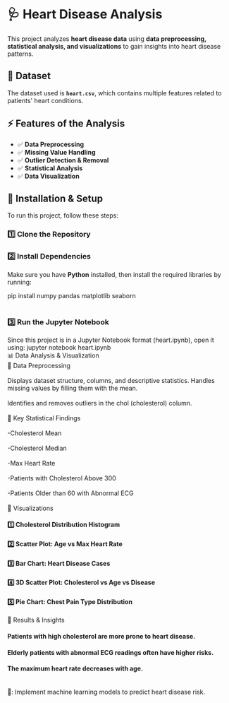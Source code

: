  # 🩺 **Heart Disease Analysis**  

This project analyzes **heart disease data** using **data preprocessing, statistical analysis, and visualizations** to gain insights into heart disease patterns.

## 📂 **Dataset**
The dataset used is **`heart.csv`**, which contains multiple features related to patients' heart conditions.

## ⚡ **Features of the Analysis**
- ✅ **Data Preprocessing**
- ✅ **Missing Value Handling**
- ✅ **Outlier Detection & Removal**
- ✅ **Statistical Analysis**
- ✅ **Data Visualization**

## 🔧 **Installation & Setup**  
To run this project, follow these steps:

### **1️⃣ Clone the Repository**  


### **2️⃣ Install Dependencies**  
Make sure you have **Python** installed, then install the required libraries by running:  


pip install numpy pandas matplotlib seaborn 
<br>
<br>
### **3️⃣ Run the Jupyter Notebook**
Since this project is in a Jupyter Notebook format (heart.ipynb), open it using:
jupyter notebook heart.ipynb <br>
📊 Data Analysis & Visualization <br>
📌 Data Preprocessing <br>
<br>
Displays dataset structure, columns, and descriptive statistics.
Handles missing values by filling them with the mean. <br>
<br>
Identifies and removes outliers in the chol (cholesterol) column. <br>
<br>
📌 Key Statistical Findings <br>
<br>
-Cholesterol Mean  <br>
<br>
-Cholesterol Median  <br>
<br>
-Max Heart Rate  <br>
<br>
-Patients with Cholesterol Above 300 <br>
<br>
-Patients Older than 60 with Abnormal ECG <br>
<br>
📌 Visualizations <br>
#### **1️⃣ Cholesterol Distribution Histogram** 
#### **2️⃣ Scatter Plot: Age vs Max Heart Rate**
#### **3️⃣ Bar Chart: Heart Disease Cases**
#### **4️⃣ 3D Scatter Plot: Cholesterol vs Age vs Disease**
#### **5️⃣ Pie Chart: Chest Pain Type Distribution**

🏁 Results & Insights
#### **Patients with high cholesterol are more prone to heart disease.**
#### **Elderly patients with abnormal ECG readings often have higher risks.**
#### **The maximum heart rate decreases with age.**
<br>
 📢: Implement machine learning models to predict heart disease risk.

